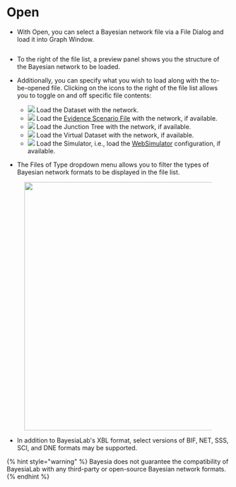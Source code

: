 # Open

* With Open, you can select a Bayesian network file via a File Dialog and load it into Graph Window.

<figure><img src="https://bayesia.clickhelp.co/resources/Storage/bayesialab-knowledge-hub/User-Guide/Menus/Network/Open/OpenFileDialog.png" alt=""><figcaption></figcaption></figure>

* To the right of the file list, a preview panel shows you the structure of the Bayesian network to be loaded.
*   Additionally, you can specify what you wish to load along with the to-be-opened file. Clicking on the icons to the right of the file list allows you to toggle on and off specific file contents:

    * ![](https://res.cloudinary.com/dvr3obmlj/image/upload/v1686184169/BayesiaLab\_Icons/database\_uxupjf.svg) Load the Dataset with the network.
    * ![](https://res.cloudinary.com/dvr3obmlj/image/upload/v1686184135/BayesiaLab\_Icons/evidence-file\_kv36wu.svg) Load the [Evidence Scenario File](../data/evidence-scenario-file/) with the network, if available.
    * ![](https://res.cloudinary.com/dvr3obmlj/image/upload/v1686184117/BayesiaLab\_Icons/junction-tree\_dv1zzr.svg) Load the Junction Tree with the network, if available.
    * ![](https://res.cloudinary.com/dvr3obmlj/image/upload/v1686184063/BayesiaLab\_Icons/virtual-database\_o2nf2n.svg) Load the Virtual Dataset with the network, if available.
    * ![](https://res.cloudinary.com/dvr3obmlj/image/upload/v1686184073/BayesiaLab\_Icons/simulator\_z7bc5i.svg) Load the Simulator, i.e., load the [WebSimulator](../../../bayesialab-websimulator/websimulator-editor/) configuration, if available.


* The Files of Type dropdown menu allows you to filter the types of Bayesian network formats to be displayed in the file list.

<figure><img src="https://bayesia.clickhelp.co/resources/Storage/bayesialab-knowledge-hub/User-Guide/Menus/Network/Open/FilesOfTypeDropdownMenu.png" alt="" width="563"><figcaption></figcaption></figure>

* In addition to BayesiaLab's XBL format, select versions of BIF, NET, SSS, SCI, and DNE formats may be supported.

{% hint style="warning" %}
Bayesia does not guarantee the compatibility of BayesiaLab with any third-party or open-source Bayesian network formats.
{% endhint %}
